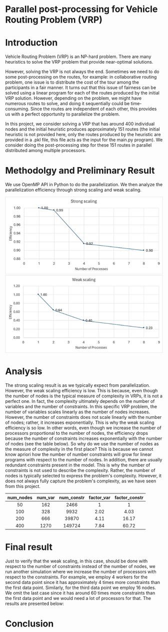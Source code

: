 # Parallel post-processing for Vehicle Routing Problem (VRP)

# Introduction

Vehicle Routing Problem (VRP) is an NP-hard problem. There are many heuristics to solve the VRP problem that provide near-optimal solutions. 

However, solving the VRP is not always the end. Sometimes we need to do some post-processing on the routes, for example: in collaborative routing problem, one issue is to distribute the cost of the tour among the participants in a fair manner. It turns out that this issue of fairness can be solved using a linear program for each of the routes produced by the initial VRP solution. However, depending on the problem, we might have numerous routes to solve, and doing it sequentially could be time-consuming. Since the routes are independent of each other, this provides us with a perfect opportunity to parallelize the problem. 

In this project, we consider solving a VRP that has around 400 individual nodes and the initial heuristic produces approximately 151 routes (the initial heuristic is not provided here, only the routes produced by the heuristic are provided in a .pkl file, this file acts as the input for the main.py program). We consider doing the post-processing step for these 151 routes in parallel distributed among multiple processors.

# Methodolgy and Preliminary Result

We use OpenMP API in Python to do the parallelization. We then analyze the parallelization efficiency through strong scaling and weak scaling. 

![alt text](image.png)
![alt text](image-1.png)

# Analysis

The strong scaling result is as we typically expect from parallelization. However, the weak scaling efficiency is low. This is because, even though the number of nodes is the typical measure of complexity in VRPs, it is not a perfect one. In fact, the complexity ultimately depends on the number of variables and the number of constraints. In this specific VRP problem, the number of variables scales linearly as the number of nodes increases. However, the number of constraints does not scale linearly with the number of nodes; rather, it increases exponentially. This is why the weak scaling efficiency is so low. In other words, even though we increase the number of processors proportional to the number of nodes, the efficiency drops because the number of constraints increases exponentially with the number of nodes (see the table below). So why do we use the number of nodes as the measure of complexity in the first place? This is because we cannot know apriori how the number of number constraints will grow for linear programs with respect to the number of nodes. In addition, there are usually redundant constraints present in the model. This is why the number of constraints is not used to describe the complexity. Rather, the number of nodes is typically selected to express the problem's complexity. However, it does not always fully capture the problem's complexity, as we have seen from this project.

| num_nodes | num_var | num_constr | factor_var | factor_constr |
|:---------:|:-------:|:----------:|:----------:|:-------------:|
|     50    |   162   |    2466    |      1     |       1       |
|    100    |   328   |    9932    |    2.02    |      4.03     |
|    200    |   666   |    39870   |    4.11    |     16.17     |
|    400    |   1270  |   149724   |    7.84    |     60.72     |

# Final result

Just to verify that the weak scaling, in this case, should be done with respect to the number of constraints instead of the number of nodes, we run another simulation where we increase the number of processors with respect to the constraints. For example, we employ 4 workers for the second data point since it has approximately 4 times more constraints than the first data point. Similarly, for the third data point we employ 16 nodes. We omit the last case since it has around 60 times more constraints than the first data point and we would need a lot of processors for that. The results are presented below:


# Conclusion
